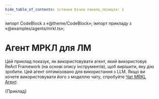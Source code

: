 ```yaml
---
hide_table_of_contents: істинна бічна панель_позиція: 1
---
```


імпорт CodeBlock з «@theme/CodeBlock»; імпорт прикладу з «@examples/agents/mrkl.ts»;

# Агент МРКЛ для ЛМ

Цей приклад показує, як використовувати агент, який використовує ReAct Framework (на основі опису інструментів), щоб вирішити, яку дію зробити. Цей агент оптимізовано для використання з LLM. Якщо ви хочете використовувати його з моделлю чату, спробуйте [Чат MRKL Агент](./chat_mrkl).

<CodeBlock language="typescript">{Приклад}</CodeBlock>
